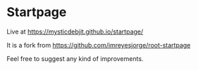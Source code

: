 # Startpage
Live at https://mysticdebjit.github.io/startpage/


It is a fork from https://github.com/imreyesjorge/root-startpage

Feel free to suggest any kind of improvements.
